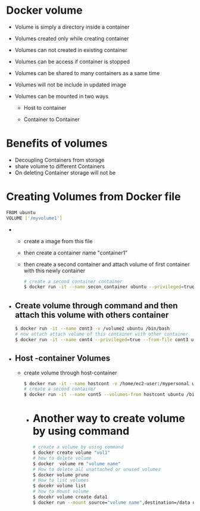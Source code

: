 # Docker volume

- Volume is simply a directory inside a container

- Volumes created only while creating container

- Volumes can not created in existing container

- Volumes can be access if container is stopped

- Volumes can be shared to many containers as a same time

- Volumes will not be include in updated image

- Volumes can be mounted in two ways

  -  Host  to container

  - Container to Container

    

# Benefits of volumes

- Decoupling Containers from storage
- share volume to different Containers
- On deleting Container storage will not be 

# Creating Volumes from Docker file

```bash
FROM ubuntu
VOLUME ['/myvolume1']
```

- - create a image from this file

  - then create a container name "container1"

  - then create a second container and attach volume of first container with this newly container

    ```bash
    # create a second container container
    $ docker run -it --name secon_container ubuntu --privileged=true --volumes-from container1 ubuntu /bin/bash
    
    ```

- ## Create volume  through command and then attach this volume with others container

  ```bash
  $ docker run -it --name cont3 -v /volume2 ubuntu /bin/bash
  # now attach attach volume of this container with other container
  $ docker run -it --name cont4 --privileged=true --from-file cont3 ubuntu /bin/bash
  ```

  

- ## Host -container Volumes

  - create volume through host-container

    ```bash
    $ docker run -it --name hostcont -v /home/ec2-user:/mypersonal ubuntu /bin/bash
    # create a second container 
    $ docker run -it --name cont5 --volumes-from hostcont ubuntu /bin/bash
    ```

    - # Another way to create volume by using command

      ```bash
      # create a volume by using command
      $ docker create volume "vol1"
      # how to delete volume
      $ docker  volume rm "volume name"
      # How to delete all unattached or unused volumes
      $ docker volume prune
      # How to list volumes
      $ docekr volume list
      # how to mount volume
      $ docekr volume create data1
      $ docker run --mount source="volume name",destination=/data ubuntu
      ```

      